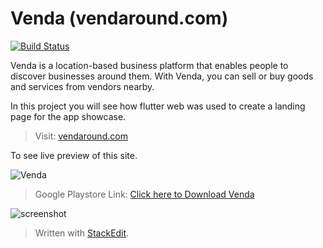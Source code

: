 

# **Venda (vendaround.com)**

[![Build Status](https://travis-ci.org/joemccann/dillinger.svg?branch=master)](https://travis-ci.org/joemccann/dillinger)

Venda is a location-based business platform that enables people to discover businesses around them. With Venda, you can sell or buy goods and services from vendors nearby.

In this project you will see how flutter web was used to create a landing page for the app showcase.

> Visit: [vendaround.com](https://vendaround.com/#/)

To see live preview of this site.

![Venda](https://play.google.com/intl/en_us/badges/static/images/badges/en_badge_web_generic.png)

> Google Playstore Link:  [Click here to Download Venda](https://bit.ly/2JQmnbH) 


![screenshot](https://raw.githubusercontent.com/StevAlberts/vendawebdev/master/web/assets/screenshot.png)


> Written with [StackEdit](https://stackedit.io/).
